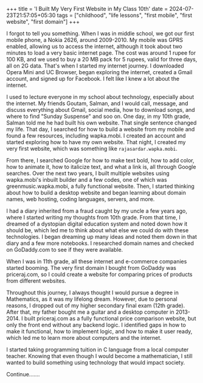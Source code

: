 +++
title = 'I Built My Very First Website in My Class 10th'
date = 2024-07-23T21:57:05+05:30
tags = ["childhood", "life lessons", "first mobile", "first website", "first domain"]
+++

I forgot to tell you something. When I was in middle school, we got our first mobile phone, a Nokia 2626, around 2009-2010. My mobile was GPRS enabled, allowing us to access the internet, although it took about two minutes to load a very basic internet page. The cost was around 1 rupee for 100 KB, and we used to buy a 20 MB pack for 5 rupees, valid for three days, all on 2G data. That's when I started my internet journey. I downloaded Opera Mini and UC Browser, began exploring the internet, created a Gmail account, and signed up for Facebook. I felt like I knew a lot about the internet.

I used to lecture everyone in my school about technology, especially about the internet. My friends Goutam, Salman, and I would call, message, and discuss everything about Gmail, social media, how to download songs, and where to find "Sunday Suspense" and soo on. One day, in my 10th grade, Salman told me he had built his own website. That single sentence changed my life. That day, I searched for how to build a website from my mobile and found a few resources, including wapka.mobi. I created an account and started exploring how to have my own website. That night, I created my very first website, which was something like `rajasardar.wapka.mobi`. 

From there, I searched Google for how to make text bold, how to add color, how to animate it, how to italicize text, and what a link is, all through Google searches. Over the next two years, I built multiple websites using wapka.mobi's inbuilt builder and a few codes, one of which was greenmusic.wapka.mobi, a fully functional website. Then, I started thinking about how to build a desktop website and began learning about domain names, web hosting, coding languages, servers, and more.

I had a diary inherited from a fraud caught by my uncle a few years ago, where I started writing my thoughts from 10th grade. From that time, I dreamed of a dystopian digital education system and noted down how it should be, which led me to think about what else we could do with these technologies. I began dreaming up many ideas and noted them down in that diary and a few more notebooks. I researched domain names and checked on GoDaddy.com to see if they were available.

When I was in 11th grade, all these internet and e-commerce companies started booming. The very first domain I bought from GoDaddy was priceraj.com, so I could create a website for comparing prices of products from different websites.

Throughout this journey, I always thought I would pursue a degree in Mathematics, as it was my lifelong dream. However, due to personal reasons, I dropped out of my higher secondary final exam (12th grade). After that, my father bought me a guitar and a desktop computer in 2013-2014. I built priceraj.com as a fully functional price comparison website, but only the front end without any backend logic. I identified gaps in how to make it functional, how to implement logic, and how to make it user ready, which led me to learn more about computers and the internet.

I started taking programming tuition in C language from a local computer teacher. Knowing that even though I would become a mathematician, I still wanted to build something using technology that would impact society.

Continue.......